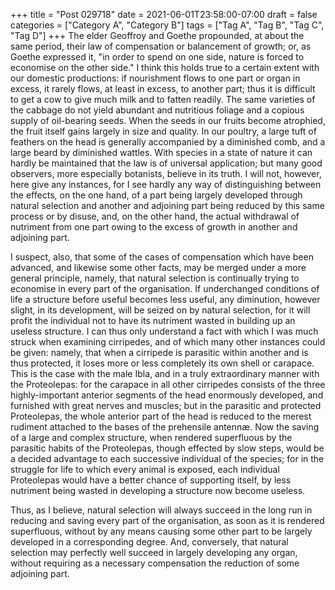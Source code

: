 +++
title = "Post 029718"
date = 2021-06-01T23:58:00-07:00
draft = false
categories = ["Category A", "Category B"]
tags = ["Tag A", "Tag B", "Tag C", "Tag D"]
+++
The elder Geoffroy and Goethe propounded, at about the same period, their law of compensation or balancement of growth; or, as Goethe expressed it, "in order to spend on one side, nature is forced to economise on the other side." I think this holds true to a certain extent with our domestic productions: if nourishment flows to one part or organ in excess, it rarely flows, at least in excess, to another part; thus it is difficult to get a cow to give much milk and to fatten readily. The same varieties of the cabbage do not yield abundant and nutritious foliage and a copious supply of oil-bearing seeds. When the seeds in our fruits become atrophied, the fruit itself gains largely in size and quality. In our poultry, a large tuft of feathers on the head is generally accompanied by a diminished comb, and a large beard by diminished wattles. With species in a state of nature it can hardly be maintained that the law is of universal application; but many good observers, more especially botanists, believe in its truth. I will not, however, here give any instances, for I see hardly any way of distinguishing between the effects, on the one hand, of a part being largely developed through natural selection and another and adjoining part being reduced by this same process or by disuse, and, on the other hand, the actual withdrawal of nutriment from one part owing to the excess of growth in another and adjoining part.

I suspect, also, that some of the cases of compensation which have been advanced, and likewise some other facts, may be merged under a more general principle, namely, that natural selection is continually trying to economise in every part of the organisation. If underchanged conditions of life a structure before useful becomes less useful, any diminution, however slight, in its development, will be seized on by natural selection, for it will profit the individual not to have its nutriment wasted in building up an useless structure. I can thus only understand a fact with which I was much struck when examining cirripedes, and of which many other instances could be given: namely, that when a cirripede is parasitic within another and is thus protected, it loses more or less completely its own shell or carapace. This is the case with the male Ibla, and in a truly extraordinary manner with the Proteolepas: for the carapace in all other cirripedes consists of the three highly-important anterior segments of the head enormously developed, and furnished with great nerves and muscles; but in the parasitic and protected Proteolepas, the whole anterior part of the head is reduced to the merest rudiment attached to the bases of the prehensile antennæ. Now the saving of a large and complex structure, when rendered superfluous by the parasitic habits of the Proteolepas, though effected by slow steps, would be a decided advantage to each successive individual of the species; for in the struggle for life to which every animal is exposed, each individual Proteolepas would have a better chance of supporting itself, by less nutriment being wasted in developing a structure now become useless.

Thus, as I believe, natural selection will always succeed in the long run in reducing and saving every part of the organisation, as soon as it is rendered superfluous, without by any means causing some other part to be largely developed in a corresponding degree. And, conversely, that natural selection may perfectly well succeed in largely developing any organ, without requiring as a necessary compensation the reduction of some adjoining part.
